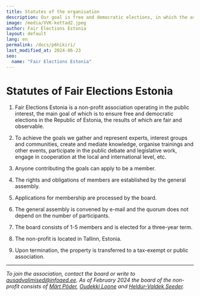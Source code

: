 ```yaml
---
title: Statutes of the organisation
description: Our goal is free and democratic elections, in which the ascertaining of the results is fair and observable, while keeping the content of the vote private. We strive to ensure fair elections without possibilities for manipulation.
image: /media/VVK-kettad2.jpeg
author: Fair Elections Estonia
layout: default
lang: en
permalink: /docs/p6hikiri/
last_modified_at: 2024-06-23
seo:
  name: "Fair Elections Estonia"
---
```


# Statutes of Fair Elections Estonia

1. Fair Elections Estonia is a non-profit association operating in the public interest, the main goal of which is to ensure free and democratic elections in the Republic of Estonia, the results of which are fair and observable.

2. To achieve the goals we gather and represent experts, interest groups and communities, create and mediate knowledge, organise trainings and other events, participate in the public debate and legislative work, engage in cooperation at the local and international level, etc.

3. Anyone contributing the goals can apply to be a member.

4. The rights and obligations of members are established by the general assembly.

5. Applications for membership are processed by the board.

6. The general assembly is convened by e-mail and the quorum does not depend on the number of participants.

7. The board consists of 1-5 members and is elected for a three-year term.

8. The non-profit is located in Tallinn, Estonia.

9. Upon termination, the property is transferred to a tax-exempt or public association.

----

_To join the association, contact the board or write to [ausadvalimised@infoaed.ee](mailto:ausadvalimised@infoaed.ee). As of February 2024 the board of the non-profit consists of [Märt Põder](https://gafgaf.infoaed.ee/en), [Oudekki Loone](https://en.wikipedia.org/wiki/Oudekki_Loone) and [Heldur-Valdek Seeder](https://valdekseeder.blogspot.com/)._
